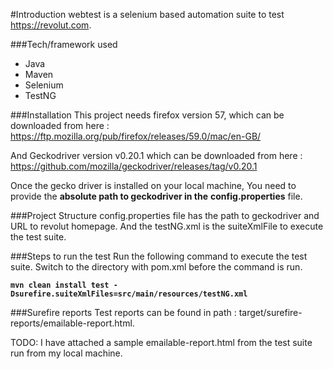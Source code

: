 #Introduction
webtest is a selenium based automation suite to test https://revolut.com.

###Tech/framework used
 * Java
 * Maven
 * Selenium
 * TestNG 

###Installation
This project needs firefox version 57, which can be downloaded from here :
 https://ftp.mozilla.org/pub/firefox/releases/59.0/mac/en-GB/
 
And Geckodriver version v0.20.1 which can be downloaded from here :
 https://github.com/mozilla/geckodriver/releases/tag/v0.20.1

Once the gecko driver is installed on your local machine, You need to provide the **absolute path to geckodriver
in the** **config.properties** file.

###Project Structure
config.properties file has the path to geckodriver and URL to revolut homepage.
And the testNG.xml is the suiteXmlFile to execute the test suite.

###Steps to run the test
Run the following command to execute the test suite. Switch to the directory with pom.xml before the command is run.

  **```mvn clean install test -Dsurefire.suiteXmlFiles=src/main/resources/testNG.xml```**

###Surefire reports
Test reports can be found in path : target/surefire-reports/emailable-report.html.

TODO:
I have attached a sample emailable-report.html from the test suite run from my local machine.